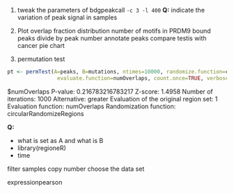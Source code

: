 1. tweak the parameters of bdgpeakcall
`-c 3 -l 400`
**Q:** indicate the variation of peak signal in samples

2.  Plot overlap fraction distribution
number of motifs in PRDM9 bound peaks
divide by peak number
annotate peaks compare testis with cancer pie chart

4. permutation test
```r
pt <- permTest(A=peaks, B=mutations, ntimes=10000, randomize.function=circularRandomizeRegions,
                evaluate.function=numOverlaps, count.once=TRUE, verbose=FALSE)
```
$numOverlaps
P-value: 0.216783216783217
Z-score: 1.4958
Number of iterations: 1000
Alternative: greater
Evaluation of the original region set: 1
Evaluation function: numOverlaps
Randomization function: circularRandomizeRegions

**Q:**
- what is set as A and what is B
- library(regioneR)
- time


filter samples 
copy number
choose the data set

expressionpearson




<!--stackedit_data:
eyJoaXN0b3J5IjpbLTIwNjQ2ODkwMjksMTg2NDA5MTQ0MywtMT
E5MjM5NDUyOSwtMTgzNTI5NDk3NCw1MjEyNTMwMzMsLTg5NTcz
NzEyMl19
-->